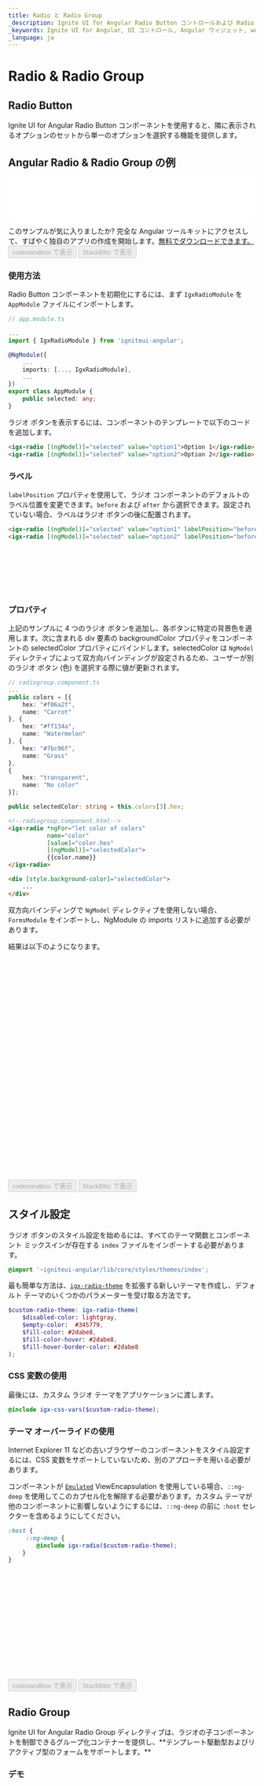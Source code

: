 ```yaml
---
title: Radio と Radio Group
_description: Ignite UI for Angular Radio Button コントロールおよび Radio Group コントロールは、テンプレート主導およびリアクティブ フォームで選択可能なオプションのリストを表示します。
_keywords: Ignite UI for Angular, UI コントロール, Angular ウィジェット, web ウィジェット, UI ウィジェット, Angular, ネイティブ Angular コンポーネント スィート, ネイティブ Angular コントロール, ネイティブ Angular コンポーネント ライブラリ, Angular Radio Button コンポーネント, Angular Radio Button コントロール, Angular Radio Group コンポーネント, Angular Radio Group コントロール
_language: ja
---
```


# Radio & Radio Group

## Radio Button
<p class="highlight">Ignite UI for Angular Radio Button コンポーネントを使用すると、隣に表示されるオプションのセットから単一のオプションを選択する機能を提供します。</p>

## Angular Radio & Radio Group の例
<div class="sample-container loading" style="height: 90px">
    <iframe id="form-elements-sample-iframe" src='{environment:demosBaseUrl}/data-entries/radio-sample-1' width="100%" height="100%" seamless="" frameborder="0" onload="onSampleIframeContentLoaded(this);"></iframe>
</div>
<p style="margin: 0;padding-top: 0.5rem">このサンプルが気に入りましたか? 完全な Angular ツールキットにアクセスして、すばやく独自のアプリの作成を開始します。<a class="no-external-icon mchNoDecorate trackCTA" target="_blank" href="https://www.infragistics.com/products/ignite-ui-angular/download" data-xd-ga-action="Download" data-xd-ga-label="Ignite UI for Angular">無料でダウンロードできます。</a></p>
<div>
<button data-localize="codesandbox" disabled class="codesandbox-btn" data-iframe-id="form-elements-sample-iframe" data-demos-base-url="{environment:demosBaseUrl}">codesandbox で表示</button>
<button data-localize="stackblitz" disabled class="stackblitz-btn" data-iframe-id="form-elements-sample-iframe" data-demos-base-url="{environment:demosBaseUrl}">StackBlitz で表示</button>
</div>
<div class="divider--half"></div>

### 使用方法

Radio Button コンポーネントを初期化にするには、まず `IgxRadioModule` を `AppModule` ファイルにインポートします。

```typescript
// app.module.ts

...
import { IgxRadioModule } from 'igniteui-angular';

@NgModule({
    ...
    imports: [..., IgxRadioModule],
    ...
})
export class AppModule {
    public selected: any;
}
```

ラジオ ボタンを表示するには、コンポーネントのテンプレートで以下のコードを追加します。

```html
<igx-radio [(ngModel)]="selected" value="option1">Option 1</igx-radio>
<igx-radio [(ngModel)]="selected" value="option2">Option 2</igx-radio>
```

### ラベル

`labelPosition` プロパティを使用して、ラジオ コンポーネントのデフォルトのラベル位置を変更できます。`before` および `after` から選択できます。設定されていない場合、ラベルはラジオ ボタンの後に配置されます。

```html
<igx-radio [(ngModel)]="selected" value="option1" labelPosition="before">Option 1</igx-radio>
<igx-radio [(ngModel)]="selected" value="option2" labelPosition="before">Option 2</igx-radio>
```

<div class="sample-container loading" style="height: 90px">
    <iframe id="radio-sample-3-iframe" data-src='{environment:demosBaseUrl}/data-entries/radio-sample-3' width="100%" height="100%" seamless frameBorder="0" class="lazyload"></iframe>
</div>

### プロパティ
上記のサンプルに 4 つのラジオ ボタンを追加し、各ボタンに特定の背景色を適用します。次に含まれる div 要素の backgroundColor プロパティをコンポーネントの selectedColor プロパティにバインドします。selectedColor は `NgModel` ディレクティブによって双方向バインディングが設定されるため、ユーザーが別のラジオ ボタン (色) を選択する際に値が更新されます。

```typescript
// radiogroup.component.ts
...
public colors = [{
    hex: "#f06a2f",
    name: "Carrot"
}, {
    hex: "#ff134a",
    name: "Watermelon"
}, {
    hex: "#7bc96f",
    name: "Grass"
},
{
    hex: "transparent",
    name: "No color"
}];

public selectedColor: string = this.colors[3].hex;
```

```html
<!--radiogroup.component.html-->
<igx-radio *ngFor="let color of colors" 
           name="color" 
           [value]="color.hex" 
           [(ngModel)]="selectedColor">
           {{color.name}}
</igx-radio>

<div [style.background-color]="selectedColor">
    ...
</div>
```

双方向バインディングで `NgModel` ディレクティブを使用しない場合、`FormsModule` をインポートし、NgModule の imports リストに追加する必要があります。

結果は以下のようになります。

<div class="sample-container loading" style="height: 450px">
    <iframe id="radio-sample-2-iframe" data-src='{environment:demosBaseUrl}/data-entries/radio-sample-2' width="100%" height="100%" seamless frameBorder="0" class="lazyload"></iframe>
</div>
<div>
<button data-localize="codesandbox" disabled class="codesandbox-btn" data-iframe-id="radio-sample-2-iframe" data-demos-base-url="{environment:demosBaseUrl}">codesandbox で表示</button>
<button data-localize="stackblitz" disabled class="stackblitz-btn" data-iframe-id="radio-sample-2-iframe" data-demos-base-url="{environment:demosBaseUrl}">StackBlitz で表示</button>
</div>

## スタイル設定

ラジオ ボタンのスタイル設定を始めるには、すべてのテーマ関数とコンポーネント ミックスインが存在する `index` ファイルをインポートする必要があります。

```scss
@import '~igniteui-angular/lib/core/styles/themes/index';
``` 

最も簡単な方法は、[`igx-radio-theme`]({environment:sassApiUrl}/index.html#function-igx-radio-theme) を拡張する新しいテーマを作成し、デフォルト テーマのいくつかのパラメーターを受け取る方法です。


```scss
$custom-radio-theme: igx-radio-theme(
    $disabled-color: lightgray,
    $empty-color:  #345779,
    $fill-color: #2dabe8,
    $fill-color-hover: #2dabe8,
    $fill-hover-border-color: #2dabe8
);
```

### CSS 変数の使用

最後には、カスタム ラジオ テーマをアプリケーションに渡します。

```scss
@include igx-css-vars($custom-radio-theme);
```

### テーマ オーバーライドの使用

Internet Explorer 11 などの古いブラウザーのコンポーネントをスタイル設定するには、CSS 変数をサポートしていないため、別のアプローチを用いる必要があります。

コンポーネントが [`Emulated`](themes/component-themes.md#表示のカプセル化) ViewEncapsulation を使用している場合、`::ng-deep` を使用してこのカプセル化を解除する必要があります。カスタム テーマが他のコンポーネントに影響しないようにするには、`::ng-deep` の前に `:host` セレクターを含めるようにしてください。

```scss
:host {
     ::ng-deep {
        @include igx-radio($custom-radio-theme);
    }
}
```

<div class="sample-container loading" style="height: 220px">
    <iframe id="radio-styling-sample-iframe" data-src='{environment:demosBaseUrl}/data-entries/radio-styling-sample' width="100%" height="100%" seamless frameBorder="0" class="lazyload no-theming"></iframe>
</div>
<div>
<button data-localize="codesandbox" disabled class="codesandbox-btn" data-iframe-id="radio-styling-sample-iframe" data-demos-base-url="{environment:demosBaseUrl}">codesandbox で表示</button>
<button data-localize="stackblitz" disabled class="stackblitz-btn" data-iframe-id="radio-styling-sample-iframe" data-demos-base-url="{environment:demosBaseUrl}">StackBlitz で表示</button>
</div>
<div class="divider--half"></div>

## Radio Group
<p class="highlight">Ignite UI for Angular Radio Group ディレクティブは、ラジオの子コンポーネントを制御できるグループ化コンテナーを提供し、**テンプレート駆動型およびリアクティブ型のフォームをサポートします。**</p>
<div class="divider"></div>

### デモ
<div class="sample-container loading" style="height: 360px">
    <iframe id="radio-group-sample-iframe" data-src='{environment:demosBaseUrl}/data-entries/radio-group-sample' width="100%" height="100%" seamless frameBorder="0" class="lazyload"></iframe>
</div>
<div>
<button data-localize="codesandbox" disabled class="codesandbox-btn" data-iframe-id="radio-group-sample-iframe" data-demos-base-url="{environment:demosBaseUrl}">codesandbox で表示</button>
<button data-localize="stackblitz" disabled class="stackblitz-btn" data-iframe-id="radio-group-sample-iframe" data-demos-base-url="{environment:demosBaseUrl}">StackBlitz で表示</button>
</div>
<div class="divider--half"></div>

### 使用方法

Radio Group ディレクティブが `NgModule` としてエクスポートされるため、アプリケーションで **app.module.ts** ファイルの `IgxRadioModule` をインポートする必要があります。

```typescript
// app.module.ts
...
import { IgxRadioModule } from 'igniteui-angular';

@NgModule({
    ...
    imports: [..., IgxRadioModule],
    ...
})
```

まず、[`igxRadioGroup`]({environment:angularApiUrl}/classes/igxradiogroupdirective.html) を作成し、いくつかの [`igxRadio`]({environment:angularApiUrl}/classes/igxradiocomponent.html) コンポーネントを追加します。

ラジオ グループの [`name`]({environment:angularApiUrl}/classes/igxradiogroupdirective.html#name) プロパティの設定は**必須**であることに注意してください。

```html
<!--radio-group.component.html-->
<igx-radio-group name="fruitsRadioGroup">
    <igx-radio *ngFor="let fruit of fruits" value="{{fruit}}">
        {{fruit}}
    </igx-radio>
</igx-radio-group>
```

```typescript
// radio-group.component.ts
public fruits = ["Apple", "Mango", "Banana", "Orange"];
```

## API リファレンス
<div class="divider--half"></div>

* [IgxRadioGroupDirective]({environment:angularApiUrl}/classes/igxradiogroupdirective.html)
* [IgxRadioComponent]({environment:angularApiUrl}/classes/igxradiocomponent.html)
* [IgxRadioComponent スタイル]({environment:sassApiUrl}/index.html#function-igx-radio-theme)

## その他のリソース
<div class="divider--half"></div>

コミュニティに参加して新しいアイデアをご提案ください。

* [Ignite UI for Angular **フォーラム** (英語)](https://www.infragistics.com/community/forums/f/ignite-ui-for-angular)
* [Ignite UI for Angular **GitHub** (英語)](https://github.com/IgniteUI/igniteui-angular)
